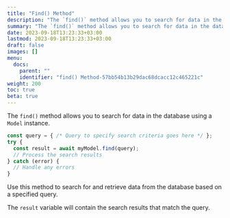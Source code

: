 ```yaml
---
title: "Find() Method"
description: "The `find()` method allows you to search for data in the database using a `Model` instance."
summary: "The `find()` method allows you to search for data in the database using a `Model` instance."
date: 2023-09-18T13:23:33+03:00
lastmod: 2023-09-18T13:23:33+03:00
draft: false
images: []
menu:
  docs:
    parent: ""
    identifier: "find() Method-57bb54b13b29dac68dcacc12c465221c"
weight: 200
toc: true
beta: true
---
```


The `find()` method allows you to search for data in the database using a `Model` instance.

```javascript
const query = { /* Query to specify search criteria goes here */ };
try {
  const result = await myModel.find(query);
  // Process the search results
} catch (error) {
  // Handle any errors
}
```

Use this method to search for and retrieve data from the database based on a specified query.

The `result` variable will contain the search results that match the query.
